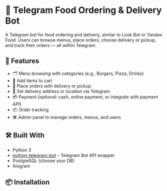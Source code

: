 # 🍔 Telegram Food Ordering & Delivery Bot

A Telegram bot for food ordering and delivery, similar to Look Bot or Yandex Food. Users can browse menus, place orders, choose delivery or pickup, and track their orders — all within Telegram.

## 🚀 Features

- 🗂️ Menu browsing with categories (e.g., Burgers, Pizza, Drinks)
- 🛒 Add items to cart
- 📝 Place orders with delivery or pickup
- 📍 Set delivery address or location via Telegram
- 💳 Payment (optional: cash, online payment, or integrate with payment API)
- 📦 Order tracking
- 🛠️ Admin panel to manage orders, menus, and users

## 🛠️ Built With

- Python 3
- [python-telegram-bot](https://github.com/python-telegram-bot/python-telegram-bot) – Telegram Bot API wrapper
- PostgreSQL (choose your DB)
- Aiogram 

## 📦 Installation
